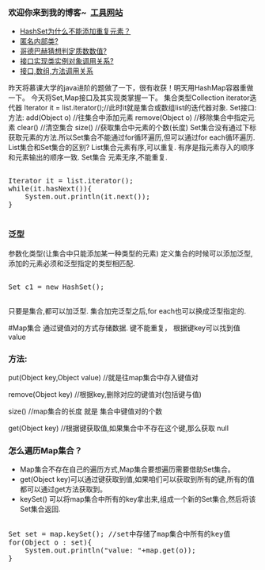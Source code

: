 ### 欢迎你来到我的博客~  [工具网站](https://deadzq.github.io/tools.html)
- [HashSet为什么不能添加重复元素？](https://www.processon.com/view/link/5b068e01e4b05f5d6b6adac5)
- [匿名内部类?](https://www.processon.com/view/link/5b025103e4b0da6de331d848)
- [哥德巴赫猜想判定质数数值?](https://www.processon.com/view/link/5b01287de4b06a40445ecd00)
- [接口实现类实例对象调用关系?](https://www.processon.com/view/link/5afe9de3e4b0ceccca8644d7)
- [接口,数组,方法调用关系](https://www.processon.com/view/link/5afd3b1ee4b0595cc890063b)









昨天将慕课大学的java进阶的题做了一下，很有收获！明天用HashMap容器重做一下。
今天将Set,Map接口及其实现类掌握一下。
集合类型Collection
iterator迭代器
Iterator it = list.iterator();//此时it就是集合或数组list的迭代器对象.
Set接口:
方法:
add(Object o) //往集合中添加元素
remove(Object o) //移除集合中指定元素
clear() //清空集合
size()  //获取集合中元素的个数(长度)
Set集合没有通过下标获取元素的方法.所以Set集合不能通过for循环遍历,但可以通过for each循环遍历.
List集合和Set集合的区别?
List集合元素有序,可以重复. 有序是指元素存入的顺序和元素输出的顺序一致.
Set集合 元素无序,不能重复.
<pre>

Iterator it = list.iterator();
while(it.hasNext()){
    System.out.println(it.next());
}

</pre>
### 泛型
参数化类型(让集合中只能添加某一种类型的元素)
定义集合的时候可以添加泛型,添加的元素必须和泛型指定的类型相匹配.
<pre>

Set<Students> c1 = new HashSet<Students>();

</pre>


只要是集合,都可以加泛型.
集合加完泛型之后,for each也可以换成泛型指定的.

#Map集合
通过键值对的方式存储数据.
键不能重复， 根据键key可以找到值value

### 方法:



put(Object key,Object value)  //就是往map集合中存入键值对



remove(Object key)  //根据key,删除对应的键值对(包括键与值)



size()  //map集合的长度 就是 集合中键值对的个数



get(Object key)   //根据键获取值,如果集合中不存在这个键,那么获取 null

### 怎么遍历Map集合？
- Map集合不存在自己的遍历方式,Map集合要想遍历需要借助Set集合。
- get(Object key)可以通过键获取到值,如果咱们可以获取到所有的键,所有的值都可以通过get方法获取到。
- keySet() 可以将map集合中所有的key拿出来,组成一个新的Set集合,然后将该Set集合返回.


<pre>

Set set = map.keySet(); //set中存储了map集合中所有的key值
for(Object o : set){
    System.out.println("value: "+map.get(o));
}
</pre>


 



